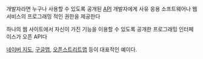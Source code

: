 개발자라면 누구나 사용할 수 있도록 공개된 [API](https://ko.wikipedia.org/wiki/API "API")
개발자에게 사유 응용 소프트웨어나 웹 서비스의 프로그래밍 적인 권한을 제공한다

하나의 웹 사이트에서 자신이 가진 기능을 이용할 수 있도록 공개한 프로그래밍 인터페이스가 오픈 API다

[네이버 지도](https://www.ncloud.com/product/applicationService/maps), [구글맵](https://ko.wikipedia.org/wiki/%EA%B5%AC%EA%B8%80%EB%A7%B5 "구글맵"), [오픈스트리트맵](https://ko.wikipedia.org/wiki/%EC%98%A4%ED%94%88%EC%8A%A4%ED%8A%B8%EB%A6%AC%ED%8A%B8%EB%A7%B5 "오픈스트리트맵") 등이 대표적인 예이다.


